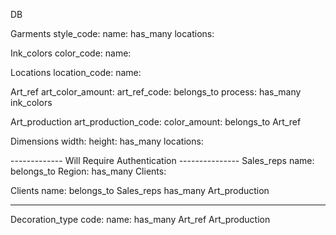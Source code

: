 DB

Garments
  style_code:
  name:
 has_many
  locations:

Ink_colors
  color_code:
  name:

Locations
  location_code:
  name:

Art_ref
  art_color_amount:
  art_ref_code:
 belongs_to
  process:
 has_many
  ink_colors

Art_production
  art_production_code:
  color_amount:
 belongs_to
  Art_ref

 Dimensions
  width:
  height:
 has_many
  locations:

------------- Will Require Authentication ---------------
Sales_reps
  name:
 belongs_to
  Region:
 has_many
  Clients:

Clients
  name:
 belongs_to
  Sales_reps
 has_many
  Art_production

-----------------------------------

Decoration_type
  code:
  name:
 has_many
  Art_ref
  Art_production
